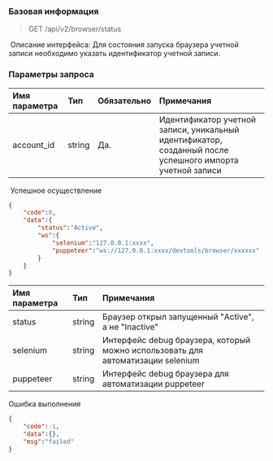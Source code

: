 ### Базовая информация 

> GET /api/v2/browser/status

 Описание интерфейса: Для состояния запуска браузера учетной записи необходимо указать идентификатор учетной записи. 

### Параметры запроса

| Имя параметра   | Тип   | Обязательно | Примечания   |
| :--------- | :----- | :--- | :---------- |
| account_id | string | Да.   | Идентификатор учетной записи, уникальный идентификатор, созданный после успешного импорта учетной записи |

 Успешное осуществление 

```json
{
    "code":0,
    "data":{
        "status":"Active",
        "ws":{
            "selenium":"127.0.0.1:xxxx",
            "puppeteer":"ws://127.0.0.1:xxxx/devtools/browser/xxxxxx"
        }
    }
}
```

| Имя параметра  | Тип   | Примечания   |
| :-------- | :----- | :------- |
| status    | string | Браузер открыл запущенный "Active", а не "Inactive" |
| selenium  | string | Интерфейс debug браузера, который можно использовать для автоматизации selenium       |
| puppeteer | string | Интерфейс debug браузера для автоматизации puppeteer      |

Ошибка выполнения 

```json
{
    "code":-1,
    "data":{},
    "msg":"failed"
}
```